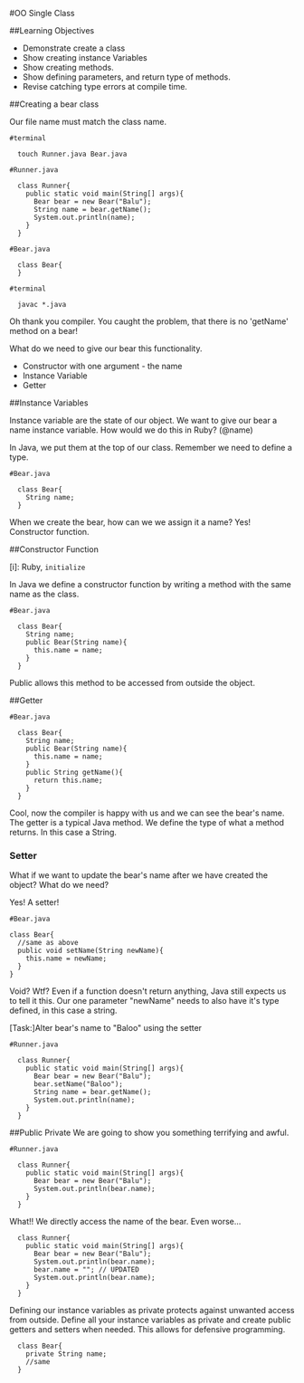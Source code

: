 #OO Single Class

##Learning Objectives
  - Demonstrate create a class
  - Show creating instance Variables
  - Show creating methods.
  - Show defining parameters, and return type of methods.
  - Revise catching type errors at compile time.


##Creating a bear class

Our file name must match the class name.

```
#terminal

  touch Runner.java Bear.java
```

```
#Runner.java

  class Runner{
    public static void main(String[] args){
      Bear bear = new Bear("Balu");
      String name = bear.getName();
      System.out.println(name);
    }
  }
```
```
#Bear.java

  class Bear{
  }
```
```
#terminal

  javac *.java
```

  Oh thank you compiler. You caught the problem, that there is no 'getName' method on a bear!

  What do we need to give our bear this functionality.
  - Constructor with one argument - the name
  - Instance Variable
  - Getter

##Instance Variables

Instance variable are the state of our object.  We want to give our bear a name instance variable.
How would we do this in Ruby?  (@name)

In Java, we put them at the top of our class.  Remember we need to define a type.

```
#Bear.java

  class Bear{
    String name;
  }
```

When we create the bear, how can we we assign it a name? Yes! Constructor function.

##Constructor Function

[i]: Ruby, ```initialize```

In Java we define a constructor function by writing a method with the same name as the class. 

```
#Bear.java

  class Bear{
    String name;
    public Bear(String name){
      this.name = name;
    }
  }
```

Public allows this method to be accessed from outside the object.

##Getter

```
#Bear.java

  class Bear{
    String name;
    public Bear(String name){
      this.name = name;
    }
    public String getName(){
      return this.name;
    }
  }
```

Cool, now the compiler is happy with us and we can see the bear's name.
The getter is a typical Java method.  We define the type of what a method returns. In this case a String.

### Setter

What if we want to update the bear's name after we have created the object? What do we need?

Yes! A setter!

```
#Bear.java

class Bear{
  //same as above
  public void setName(String newName){
    this.name = newName;
  }
}
```
Void? Wtf? Even if a function doesn't return anything, Java still expects us to tell it this. Our one parameter "newName" needs to also have it's type defined, in this case a string.

[Task:]Alter bear's name to "Baloo" using the setter

```
#Runner.java

  class Runner{
    public static void main(String[] args){
      Bear bear = new Bear("Balu");
      bear.setName("Baloo");
      String name = bear.getName();
      System.out.println(name);
    }
  }
```

##Public Private
We are going to show you something terrifying and awful.

```
#Runner.java

  class Runner{
    public static void main(String[] args){
      Bear bear = new Bear("Balu");
      System.out.println(bear.name);
    }
  }
```

What!!  We directly access the name of the bear.  Even worse...

```
  class Runner{
    public static void main(String[] args){
      Bear bear = new Bear("Balu");
      System.out.println(bear.name);
      bear.name = ""; // UPDATED
      System.out.println(bear.name);
    }
  }
```

Defining our instance variables as private protects against unwanted access from outside. Define all your instance variables as private and create public getters and setters when needed.  This allows for defensive programming.

```
  class Bear{
    private String name;
    //same
  }
```

